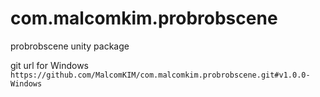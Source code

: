 # com.malcomkim.probrobscene
probrobscene unity package

git url for Windows `https://github.com/MalcomKIM/com.malcomkim.probrobscene.git#v1.0.0-Windows`
